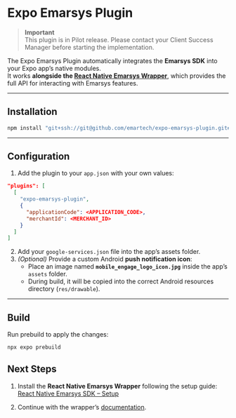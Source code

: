 # Expo Emarsys Plugin

> **Important**  
> This plugin is in Pilot release. Please contact your Client Success Manager before starting the implementation.

The Expo Emarsys Plugin automatically integrates the **Emarsys SDK** into your Expo app’s native modules.  
It works **alongside the [React Native Emarsys Wrapper](https://github.com/emartech/react-native-emarsys-sdk/wiki)**, which provides the full API for interacting with Emarsys features.

---

## Installation

```bash
npm install "git+ssh://git@github.com/emartech/expo-emarsys-plugin.git#<version>" --save
```

---

## Configuration

1. Add the plugin to your `app.json` with your own values:

```json
"plugins": [
  [
    "expo-emarsys-plugin",
    {
      "applicationCode": <APPLICATION_CODE>,
      "merchantId": <MERCHANT_ID>
    }
  ]
]
```

2. Add your `google-services.json` file into the app’s assets folder.
3. *(Optional)* Provide a custom Android **push notification icon**:  
   - Place an image named **`mobile_engage_logo_icon.jpg`** inside the app’s `assets` folder.  
   - During build, it will be copied into the correct Android resources directory (`res/drawable`).  

---

## Build

Run prebuild to apply the changes:

```bash
npx expo prebuild
```

## Next Steps

1. Install the **React Native Emarsys Wrapper** following the setup guide: [React Native Emarsys SDK – Setup](https://github.com/emartech/react-native-emarsys-sdk?tab=readme-ov-file#setup)

2. Continue with the wrapper’s [documentation](https://github.com/emartech/react-native-emarsys-sdk/wiki#react-native-integration).
